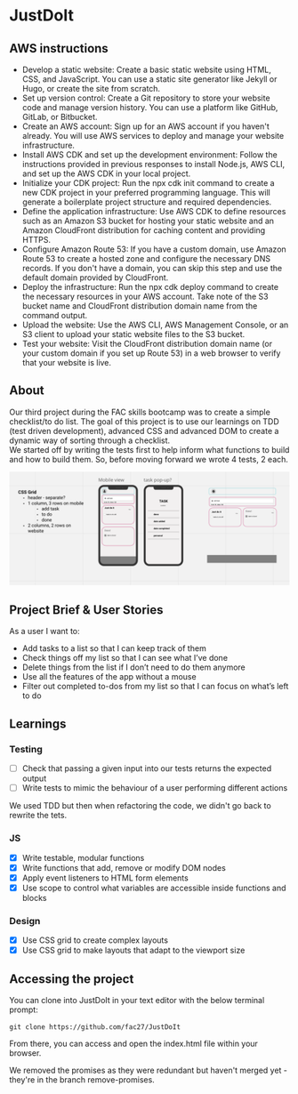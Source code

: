 # JustDoIt

## AWS instructions

- Develop a static website: Create a basic static website using HTML, CSS, and JavaScript. You can use a static site generator like Jekyll or Hugo, or create the site from scratch.
- Set up version control: Create a Git repository to store your website code and manage version history. You can use a platform like GitHub, GitLab, or Bitbucket.
- Create an AWS account: Sign up for an AWS account if you haven't already. You will use AWS services to deploy and manage your website infrastructure.
- Install AWS CDK and set up the development environment: Follow the instructions provided in previous responses to install Node.js, AWS CLI, and set up the AWS CDK in your local project.
- Initialize your CDK project: Run the npx cdk init command to create a new CDK project in your preferred programming language. This will generate a boilerplate project structure and required dependencies.
- Define the application infrastructure: Use AWS CDK to define resources such as an Amazon S3 bucket for hosting your static website and an Amazon CloudFront distribution for caching content and providing HTTPS.
- Configure Amazon Route 53: If you have a custom domain, use Amazon Route 53 to create a hosted zone and configure the necessary DNS records. If you don't have a domain, you can skip this step and use the default domain provided by CloudFront.
- Deploy the infrastructure: Run the npx cdk deploy command to create the necessary resources in your AWS account. Take note of the S3 bucket name and CloudFront distribution domain name from the command output.
- Upload the website: Use the AWS CLI, AWS Management Console, or an S3 client to upload your static website files to the S3 bucket.
- Test your website: Visit the CloudFront distribution domain name (or your custom domain if you set up Route 53) in a web browser to verify that your website is live.

## About 
Our third project during the FAC skills bootcamp was to create a simple checklist/to do list. The goal of this project is to use our learnings on TDD (test driven development), advanced CSS and advanced DOM to create a dynamic way of sorting through a checklist. 
<br>
We started off by writing the tests first to help inform what functions to build and how to build them. So, before moving forward we wrote 4 tests, 2 each. 

![wireframe_screenshot](miro_screenshot.png)
## Project Brief & User Stories 

As a user I want to: 
- Add tasks to a list so that I can keep track of them
- Check things off my list so that I can see what I’ve done
- Delete things from the list if I don’t need to do them anymore
- Use all the features of the app without a mouse
- Filter out completed to-dos from my list so that I can focus on what’s left to do


## Learnings
### Testing 
- [ ] Check that passing a given input into our tests returns the expected output
- [ ] Write tests to mimic the behaviour of a user performing different actions

We used TDD but then when refactoring the code, we didn't go back to rewrite the tets.

### JS 
- [x] Write testable, modular functions
- [x] Write functions that add, remove or modify DOM nodes
- [x] Apply event listeners to HTML form elements
- [x] Use scope to control what variables are accessible inside functions and blocks

### Design 
- [x] Use CSS grid to create complex layouts
- [x] Use CSS grid to make layouts that adapt to the viewport size

## Accessing the project

You can clone into JustDoIt in your text editor with the below terminal prompt:

```
git clone https://github.com/fac27/JustDoIt
```

From there, you can access and open the index.html file within your browser.

We removed the promises as they were redundant but haven't merged yet - they're in the branch remove-promises.
